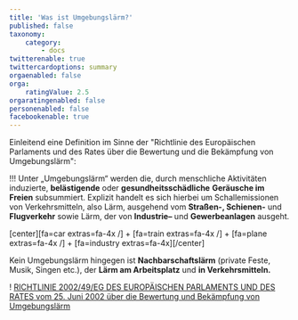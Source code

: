 ```yaml
---
title: 'Was ist Umgebungslärm?'
published: false
taxonomy:
    category:
        - docs
twitterenable: true
twittercardoptions: summary
orgaenabled: false
orga:
    ratingValue: 2.5
orgaratingenabled: false
personenabled: false
facebookenable: true
---
```

Einleitend eine Definition im Sinne der "Richtlinie des Europäischen Parlaments und des Rates über die Bewertung und die Bekämpfung von Umgebungslärm":

!!! Unter „Umgebungslärm“ werden die, durch menschliche Aktivitäten induzierte, **belästigende** oder **gesundheitsschädliche** **Geräusche im Freien** subsummiert. Explizit handelt es sich hierbei um Schallemissionen von Verkehrsmitteln, also Lärm, ausgehend vom **Straßen-, Schienen-** und **Flugverkehr** sowie Lärm, der von **Industrie–** und **Gewerbeanlagen** ausgeht.

[center][fa=car extras=fa-4x /] + [fa=train extras=fa-4x /] + [fa=plane extras=fa-4x /] + [fa=industry extras=fa-4x][/center]

Kein Umgebungslärm hingegen ist **Nachbarschaftslärm** (private Feste, Musik, Singen etc.), der **Lärm am Arbeitsplatz** und **in Verkehrsmitteln.**

! [RICHTLINIE 2002/49/EG DES EUROPÄISCHEN PARLAMENTS UND DES RATES vom 25. Juni 2002 über die Bewertung und Bekämpfung von Umgebungslärm](https://eur-lex.europa.eu/legal-content/DE/TXT/PDF/?uri=CELEX%3A32002L0049&from=DE)
<!--stackedit_data:
eyJoaXN0b3J5IjpbLTg3MzI1MzUyNF19
-->